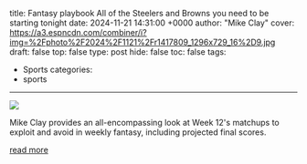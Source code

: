 title: Fantasy playbook All of the Steelers and Browns you need to be starting tonight
date: 2024-11-21 14:31:00 +0000
author: "Mike Clay"
cover: https://a3.espncdn.com/combiner/i?img=%2Fphoto%2F2024%2F1121%2Fr1417809_1296x729_16%2D9.jpg
draft: false
top: false
type: post
hide: false
toc: false
tags:
  - Sports
categories:
  - sports
---

![](https://a3.espncdn.com/combiner/i?img=%2Fphoto%2F2024%2F1121%2Fr1417809_1296x729_16%2D9.jpg)

Mike Clay provides an all-encompassing look at Week 12's matchups to exploit and avoid in weekly fantasy, including projected final scores.

[read more](https://www.espn.com/fantasy/football/insider/story/_/id/42483498/nfl-fantasy-football-2024-ultimate-playbook-projections-win-probabilities-week-12-mike-clay)
